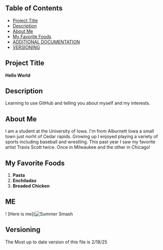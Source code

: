 ## Table of Contents

- [Project Title](#Project-Title)
- [Description](#Description)
- [About Me](#About-Me)
- [My Favorite Foods](#My-Favorite-Foods)
- [ADDITIONAL DOCUMENTATION](#additional-documentation)
- [VERSIONING](#versioning)


## Project Title

**Hello World**


## Description

Learning to use GitHub and telling you about myself and my interests.



## About Me 
I am a student at the University of Iowa. I'm from Alburnett Iowa a small town just norht of Cedar rapids.
Growing up I enjoyed playing a variety of sports including baseball and wrestling. This past year I saw my 
favorite artist Travis Scott twice. Once in Milwaukee and the other in Chicago!


## My Favorite Foods 

1. **Pasta**
2. **Enchiladas**
3. **Breaded Chicken**


## **ME**
! [Here is me](![Summer Smash](https://github.com/user-attachments/assets/74a253c7-3b86-44e5-b704-7133facbf859)

## Versioning
The Most up to date version of this file is 2/18/25
